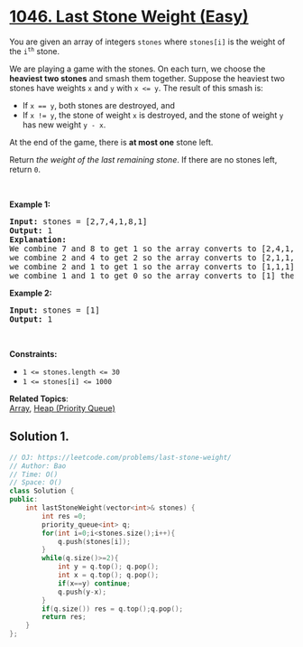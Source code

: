 # [1046. Last Stone Weight (Easy)](https://leetcode.com/problems/last-stone-weight/)

<p>You are given an array of integers <code>stones</code> where <code>stones[i]</code> is the weight of the <code>i<sup>th</sup></code> stone.</p>

<p>We are playing a game with the stones. On each turn, we choose the <strong>heaviest two stones</strong> and smash them together. Suppose the heaviest two stones have weights <code>x</code> and <code>y</code> with <code>x &lt;= y</code>. The result of this smash is:</p>

<ul>
	<li>If <code>x == y</code>, both stones are destroyed, and</li>
	<li>If <code>x != y</code>, the stone of weight <code>x</code> is destroyed, and the stone of weight <code>y</code> has new weight <code>y - x</code>.</li>
</ul>

<p>At the end of the game, there is <strong>at most one</strong> stone left.</p>

<p>Return <em>the weight of the last remaining stone</em>. If there are no stones left, return <code>0</code>.</p>

<p>&nbsp;</p>
<p><strong>Example 1:</strong></p>

<pre><strong>Input:</strong> stones = [2,7,4,1,8,1]
<strong>Output:</strong> 1
<strong>Explanation:</strong> 
We combine 7 and 8 to get 1 so the array converts to [2,4,1,1,1] then,
we combine 2 and 4 to get 2 so the array converts to [2,1,1,1] then,
we combine 2 and 1 to get 1 so the array converts to [1,1,1] then,
we combine 1 and 1 to get 0 so the array converts to [1] then that's the value of the last stone.
</pre>

<p><strong>Example 2:</strong></p>

<pre><strong>Input:</strong> stones = [1]
<strong>Output:</strong> 1
</pre>

<p>&nbsp;</p>
<p><strong>Constraints:</strong></p>

<ul>
	<li><code>1 &lt;= stones.length &lt;= 30</code></li>
	<li><code>1 &lt;= stones[i] &lt;= 1000</code></li>
</ul>


**Related Topics**:  
[Array](https://leetcode.com/tag/array/), [Heap (Priority Queue)](https://leetcode.com/tag/heap-priority-queue/)

## Solution 1.

```cpp
// OJ: https://leetcode.com/problems/last-stone-weight/
// Author: Bao
// Time: O()
// Space: O()
class Solution {
public:
    int lastStoneWeight(vector<int>& stones) {
        int res =0;
        priority_queue<int> q;
        for(int i=0;i<stones.size();i++){
            q.push(stones[i]);
        }
        while(q.size()>=2){
            int y = q.top(); q.pop();
            int x = q.top(); q.pop();
            if(x==y) continue;
            q.push(y-x);
        }
        if(q.size()) res = q.top();q.pop();
        return res;
    }
};
```